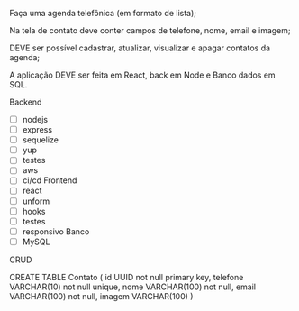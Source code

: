 Faça uma agenda telefônica (em formato de lista);

Na tela de contato deve conter campos de telefone, nome, email e imagem;

DEVE ser possível cadastrar, atualizar, visualizar e apagar contatos da agenda;

A aplicação DEVE ser feita em React, back em Node e Banco dados em SQL.

Backend 
   - [ ] nodejs 
   - [ ] express 
   - [ ] sequelize 
   - [ ] yup 
   - [ ] testes 
   - [ ] aws 
   - [ ] ci/cd
Frontend 
   - [ ] react 
   - [ ] unform 
   - [ ] hooks 
   - [ ] testes 
   - [ ] responsivo
Banco 
   - [ ] MySQL

CRUD

CREATE TABLE Contato (
   id UUID not null primary key,
   telefone VARCHAR(10) not null unique,
   nome VARCHAR(100) not null,
   email VARCHAR(100) not null,
   imagem VARCHAR(100)
)
